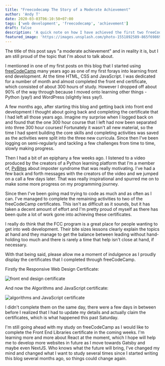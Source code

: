 ```yaml
---
title: "Freecodecamp The Story of a Moderate Achievement"
author: 'Andy T'
date: 2020-03-03T06:10:50+07:00
tags: ['web development', 'freecodecamp', 'achievement']
draft: false
description: 'A quick note on how I have achieved the first two freeCodeCamp certificates'
featured_image: 'https://images.unsplash.com/photo-1551892589-865f69869476?ixlib=rb-1.2.1&ixid=eyJhcHBfaWQiOjEyMDd9&auto=format&fit=crop&w=967&h=300'
---
```


The title of this post says "a moderate achievement" and in reality it is, but I am still proud of the topic that I'm about to talk about.  

I mentioned in one of my first posts on this blog that I started using [freeCodeCamp](https://freecodecamp.com) many years ago as one of my first forays into learning front end development. At the time HTML, CSS and JavaScript. I was dedicated for a number of month and almost completed the front end certificate, which consisted of about 300 hours of study. However I dropped off about 90% of the way through because I moved onto learning other things - Python (yay!) and WordPress (slightly less yay!).  

A few months ago, after starting this blog and getting back into front end development I thought about going back and completing the certificate that I had left all those years ago. Imagine my surprise when I logged back on and found that the one 300 hour course that I left had now been separated into three 300 hour courses! Fortunately it wasn't all new material, so the time I had spent building the core skills and completing activities was saved as the activities were split into the three new curricula. Since then I've been logging on semi-regularly and tackling a few challenges from time to time, slowly making progress.  

Then I had a bit of an epiphany a few weeks ago. I listened to a video produced by the creators of a Python learning platform that I'm a member of, [PyBites](https://pybit.es) about imposter syndrome that was really motivating. I've had a few back and forth messages with the creators of the video and we jumped on a call a few days later. That was really inspirational and spurred me on to make some more progress on my programming journey.  

Since then I've been going mad trying to code as much and as often as I can. I've managed to complete the remaining activities to two of the freeCodeCamp certificates. This isn't as difficult as it sounds, but it has taken a decent amount of effort and I'm pretty proud of myself as there has been quite a lot of work gone into achieving these certificates.  

I really do think that the FCC program is a great place for people wanting to get into web development. Their bite sizes lessons clearly explain the topics at hand and they manage to get the balance between leading without hand-holding too much and there is rarely a time that help isn't close at hand, if necessary.  

With that being said, please allow me a moment of indulgence as I proudly display the certificates that I completed through freeCodeCamp.

Firstly the Responsive Web Design Certificate:

![front end design certificate](/img/fcc/responsive.png "Responsive Web Design Certificate")

And now the Algorithms and JavaScript certificate:

![algorithms and JavaScript certificate](/img/fcc/algorithms.png "Algorithms and JavaScript Certificate")

I didn't complete them on the same day, there were a few days in between before I realized that I had to update my details and actually claim the certificates, which is what happened this past Saturday.  

I'm still going ahead with my study on freeCodeCamp as I would like to complete the Front End Libraries certificate in the coming weeks. I'm learning more and more about React at the moment, which I hope will help me to develop more websites in future as I move towards Gatsby and maybe even NextJS. Who knows what the future will bring, I've changed my mind and changed what I want to study several times since I started writing this blog several months ago, so things could change again. 
